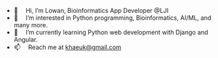 - 👋  Hi, I’m Lowan, Bioinformatics App Developer @LJI
- 👀  I’m interested in Python programming, Bioinformatics, AI/ML, and many more.
- 🌱  I’m currently learning Python web development with Django and Angular.
- 📫  Reach me at khaeuk@gmail.com

<!---
khaeuk/khaeuk is a ✨ special ✨ repository because its `README.md` (this file) appears on your GitHub profile.
You can click the Preview link to take a look at your changes.
--->
